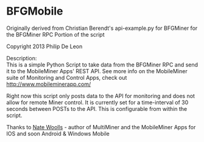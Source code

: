 BFGMobile
=========
Originally derived from Christian Berendt's api-example.py for BFGMiner for the BFGMiner RPC Portion of the script

Copyright 2013 Philip De Leon


Description:  
This is a simple Python Script to take data from the BFGMiner RPC and send it to the MobileMiner Apps' REST API.
See more info on the MobileMiner suite of Monitoring and Control Apps, check out http://www.mobileminerapp.com/

Right now this script only posts data to the API for monitoring and does not allow for remote Miner control.
It is currently set for a time-interval of 30 seconds between POSTs to the API.  This is configurable from within the script.


Thanks to <a href="http://www.nwoolls.com/">Nate Woolls</a> - author of MultiMiner and the MobileMiner Apps for IOS and soon Android & Windows Mobile
